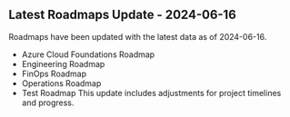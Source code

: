 ## Latest Roadmaps Update - 2024-06-16
Roadmaps have been updated with the latest data as of 2024-06-16.
- Azure Cloud Foundations Roadmap
- Engineering Roadmap
- FinOps Roadmap
- Operations Roadmap
- Test Roadmap
This update includes adjustments for project timelines and progress.
